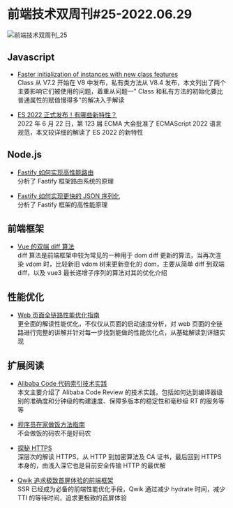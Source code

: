 # 前端技术双周刊#25-2022.06.29

![前端技术双周刊_25](https://tva1.sinaimg.cn/large/e6c9d24ely1h3pc7dyybnj20p00antb1.jpg)

## Javascript
- [Faster initialization of instances with new class features](https://v8.dev/blog/faster-class-features)
<br>Class 从 V7.2 开始在 V8 中发布，私有类方法从 V8.4 发布，本文列出了两个主要影响它们被使用的问题，着重从问题一" Class 和私有方法的初始化要比普通属性的赋值慢得多"的解决入手解读

- [ES 2022 正式发布！有哪些新特性？](https://mp.weixin.qq.com/s/83SxYXpxCilGypJUGKG9qw)
<br>2022 年 6 月 22 日，第 123 届 ECMA 大会批准了 ECMAScript 2022 语言规范，本文较详细的解读了 ES 2022 的新特性

## Node.js
- [Fastify 如何实现高性能路由](https://mp.weixin.qq.com/s/UP82fpEk2-O9c5ygnYzotA)
<br>分析了 Fastify 框架路由系统的原理

- [Fastify 如何实现更快的 JSON 序列化](https://mp.weixin.qq.com/s/oFHc2yF_y4bu8vfwxZr0eQ)
<br>分析了 Fastify 框架的高性能原理

## 前端框架
- [Vue 的双端 diff 算法](https://juejin.cn/post/7114177684434845727)
<br>diff 算法是前端框架中较为常见的一种用于 dom diff 更新的算法，当再次渲染 vdom 时，比较新旧 vdom 树来更新变化的 dom，主要从简单 diff 到双端 diff，以及 vue3 最长递增子序列的算法对其的优化介绍

## 性能优化
- [Web 页面全链路性能优化指南](https://mp.weixin.qq.com/s/wJxj5QbOHwH9cKmqU5eSQw)
<br>更全面的解读性能优化，不仅仅从页面的启动速度分析，对 web 页面的全链路进行完整的讲解并针对每一步找到能做的性能优化点，从基础解读到详细实现

## 扩展阅读
- [Alibaba Code 代码索引技术实践](https://juejin.cn/post/7114571375544631304)
<br>本文主要介绍了 Alibaba Code Review 的技术实践，包括如何达到编译器级别的准确度和分钟级的构建速度、保障多版本的稳定性和毫秒级 RT 的服务等等

- [程序员在家做饭方法指南 ](https://github.com/Anduin2017/HowToCook)
<br>不会做饭的码农不是好码农

- [探秘 HTTPS](https://mp.weixin.qq.com/s/mpoDKIsQbNdpuBNhnvvf-g)
<br>深层次的解读 HTTPS，从 HTTP 到加密算法及 CA 证书，最后回到 HTTPS 本身的，由浅入深它也是目前安全传输 HTTP 的最优解

- [Qwik 追求极致首屏体验的前端框架](https://qwik.builder.io/)
<br>SSR 已经成为必备的前端性能优化手段，Qwik 通过减少 hydrate 时间，减少 TTI 的等待时间，追求更极致的首屏体验

